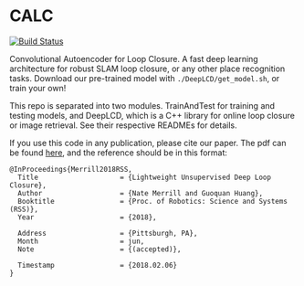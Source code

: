 # CALC
[![Build Status](https://travis-ci.org/rpng/calc.svg?branch=master)](https://travis-ci.org/rpng/calc)

Convolutional Autoencoder for Loop Closure. A fast deep learning architecture for robust SLAM loop closure, or any other place recognition tasks. Download our pre-trained model with `./DeepLCD/get_model.sh`, or train your own!

This repo is separated into two modules. TrainAndTest for training and testing models, and DeepLCD, which is a C++ library for online loop closure or image retrieval. See their respective READMEs for details.  

If you use this code in any publication, please cite our paper. The pdf can be found [here](http://www.roboticsproceedings.org/rss14/p32.pdf), and the reference should be in this format:

```
@InProceedings{Merrill2018RSS,
  Title                    = {Lightweight Unsupervised Deep Loop Closure},
  Author                   = {Nate Merrill and Guoquan Huang},
  Booktitle                = {Proc. of Robotics: Science and Systems (RSS)},
  Year                     = {2018},

  Address                  = {Pittsburgh, PA},
  Month                    = jun,
  Note                     = {(accepted)},

  Timestamp                = {2018.02.06}
}
```
